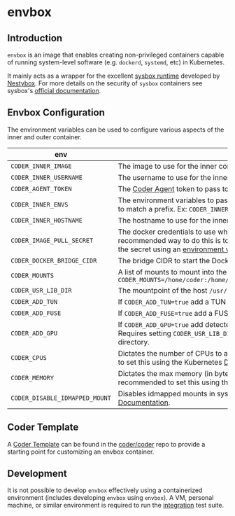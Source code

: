 # envbox

## Introduction

`envbox` is an image that enables creating non-privileged containers capable of running system-level software (e.g. `dockerd`, `systemd`, etc) in Kubernetes.

It mainly acts as a wrapper for the excellent [sysbox runtime](https://github.com/nestybox/sysbox/) developed by [Nestybox](https://www.nestybox.com/). For more details on the security of `sysbox` containers see sysbox's [official documentation](https://github.com/nestybox/sysbox/blob/master/docs/user-guide/security.md).

## Envbox Configuration

The environment variables can be used to configure various aspects of the inner and outer container.

| env                            | usage                                                                                                                                                                                                                                                                                                                                                                                                                                                                           | required |
|--------------------------------|---------------------------------------------------------------------------------------------------------------------------------------------------------------------------------------------------------------------------------------------------------------------------------------------------------------------------------------------------------------------------------------------------------------------------------------------------------------------------------|----------|
| `CODER_INNER_IMAGE`            | The image to use for the inner container.                                                                                                                                                                                                                                                                                                                                                                                                                                       | True     |
| `CODER_INNER_USERNAME`         | The username to use for the inner container.                                                                                                                                                                                                                                                                                                                                                                                                                                    | True     |
| `CODER_AGENT_TOKEN`            | The [Coder Agent](https://coder.com/docs/v2/latest/about/architecture#agents) token to pass to the inner container.                                                                                                                                                                                                                                                                                                                                                             | True     |
| `CODER_INNER_ENVS`             | The environment variables to pass to the inner container. A wildcard can be used to match a prefix. Ex: `CODER_INNER_ENVS=KUBERNETES_*,MY_ENV,MY_OTHER_ENV`                                                                                                                                                                                                                                                                                                                     | false    |
| `CODER_INNER_HOSTNAME`         | The hostname to use for the inner container.                                                                                                                                                                                                                                                                                                                                                                                                                                    | false    |
| `CODER_IMAGE_PULL_SECRET`      | The docker credentials to use when pulling the inner container. The recommended way to do this is to create an [Image Pull Secret](https://kubernetes.io/docs/tasks/configure-pod-container/pull-image-private-registry/#registry-secret-existing-credentials) and then reference the secret using an [environment variable](https://kubernetes.io/docs/tasks/inject-data-application/distribute-credentials-secure/#define-container-environment-variables-using-secret-data). | false    |
| `CODER_DOCKER_BRIDGE_CIDR`     | The bridge CIDR to start the Docker daemon with.                                                                                                                                                                                                                                                                                                                                                                                                                                | false    |
| `CODER_MOUNTS`                 | A list of mounts to mount into the inner container. Mounts default to `rw`. Ex: `CODER_MOUNTS=/home/coder:/home/coder,/var/run/mysecret:/var/run/mysecret:ro`                                                                                                                                                                                                                                                                                                                   | false    |
| `CODER_USR_LIB_DIR`            | The mountpoint of the host `/usr/lib` directory. Only required when using GPUs.                                                                                                                                                                                                                                                                                                                                                                                                 | false    |
| `CODER_ADD_TUN`                | If `CODER_ADD_TUN=true` add a TUN device to the inner container.                                                                                                                                                                                                                                                                                                                                                                                                                | false    |
| `CODER_ADD_FUSE`               | If `CODER_ADD_FUSE=true` add a FUSE device to the inner container.                                                                                                                                                                                                                                                                                                                                                                                                              | false    |
| `CODER_ADD_GPU`                | If `CODER_ADD_GPU=true` add detected GPUs and related files to the inner container. Requires setting `CODER_USR_LIB_DIR` and mounting in the hosts `/usr/lib/` directory.                                                                                                                                                                                                                                                                                                       | false    |
| `CODER_CPUS`                   | Dictates the number of CPUs to allocate the inner container. It is recommended to set this using the Kubernetes [Downward API](https://kubernetes.io/docs/tasks/inject-data-application/environment-variable-expose-pod-information/#use-container-fields-as-values-for-environment-variables).                                                                                                                                                                                 | false    |
| `CODER_MEMORY`                 | Dictates the max memory (in bytes) to allocate the inner container. It is recommended to set this using the Kubernetes [Downward API](https://kubernetes.io/docs/tasks/inject-data-application/environment-variable-expose-pod-information/#use-container-fields-as-values-for-environment-variables).                                                                                                                                                                          | false    |
| `CODER_DISABLE_IDMAPPED_MOUNT` | Disables idmapped mounts in sysbox. For more information, see the [Sysbox Documentation](https://github.com/nestybox/sysbox/blob/master/docs/user-guide/configuration.md#disabling-id-mapped-mounts-on-sysbox).                                                                                                                                                                                                                                                                 | false    |

## Coder Template

A [Coder Template](https://coder.com/docs/v2/latest/templates) can be found in the [coder/coder](https://github.com/coder/coder/tree/main/examples/templates/envbox) repo to provide a starting point for customizing an envbox container.

## Development

It is not possible to develop `envbox` effectively using a containerized environment (includes developing `envbox` using `envbox`). A VM, personal machine, or similar environment is required to run the [integration](./integration/) test suite.
